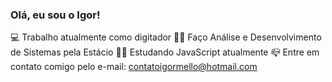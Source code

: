### Olá, eu sou o Igor!

💻 Trabalho atualmente como digitador
👨‍🎓 Faço Análise e Desenvolvimento de Sistemas pela Estácio
👨‍💻 Estudando JavaScript atualmente
📪 Entre em contato comigo pelo e-mail: contatoigormello@hotmail.com
